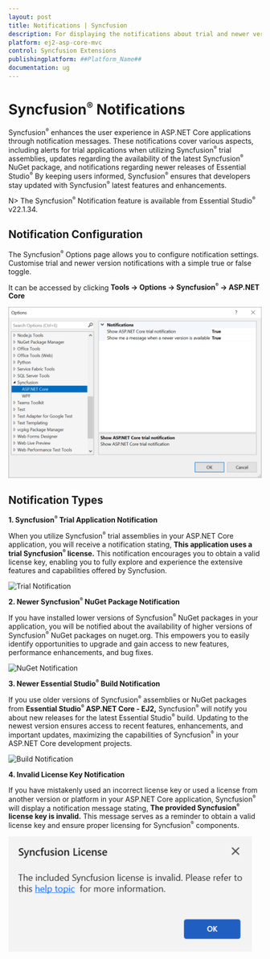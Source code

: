 ```yaml
---
layout: post
title: Notifications | Syncfusion
description: For displaying the notifications about trial and newer version update information for Syncfusion applications.
platform: ej2-asp-core-mvc
control: Syncfusion Extensions
publishingplatform: ##Platform_Name##
documentation: ug
---
```


# Syncfusion<sup style="font-size:70%">&reg;</sup> Notifications

Syncfusion<sup style="font-size:70%">&reg;</sup> enhances the user experience in ASP.NET Core applications through notification messages. These notifications cover various aspects, including alerts for trial applications when utilizing Syncfusion<sup style="font-size:70%">&reg;</sup> trial assemblies, updates regarding the availability of the latest Syncfusion<sup style="font-size:70%">&reg;</sup> NuGet package, and notifications regarding newer releases of Essential Studio<sup style="font-size:70%">&reg;</sup> By keeping users informed, Syncfusion<sup style="font-size:70%">&reg;</sup> ensures that developers stay updated with Syncfusion<sup style="font-size:70%">&reg;</sup> latest features and enhancements.

N> The Syncfusion<sup style="font-size:70%">&reg;</sup> Notification feature is available from Essential Studio<sup style="font-size:70%">&reg;</sup> v22.1.34.

## Notification Configuration

The Syncfusion<sup style="font-size:70%">&reg;</sup> Options page allows you to configure notification settings. Customise trial and newer version notifications with a simple true or false toggle.

It can be accessed by clicking **Tools -> Options -> Syncfusion<sup style="font-size:70%">&reg;</sup> -> ASP.NET Core**

![Option Page](images/core-optionPage.png)

## Notification Types

**1. Syncfusion<sup style="font-size:70%">&reg;</sup> Trial Application Notification**

When you utilize Syncfusion<sup style="font-size:70%">&reg;</sup> trial assemblies in your ASP.NET Core application, you will receive a notification stating, **This application uses a trial Syncfusion<sup style="font-size:70%">&reg;</sup> license.** This notification encourages you to obtain a valid license key, enabling you to fully explore and experience the extensive features and capabilities offered by Syncfusion.

![Trial Notification](images/core-trial.png)

**2. Newer Syncfusion<sup style="font-size:70%">&reg;</sup> NuGet Package Notification**

If you have installed lower versions of Syncfusion<sup style="font-size:70%">&reg;</sup> NuGet packages in your application, you will be notified about the availability of higher versions of Syncfusion<sup style="font-size:70%">&reg;</sup> NuGet packages on nuget.org. This empowers you to easily identify opportunities to upgrade and gain access to new features, performance enhancements, and bug fixes.

![NuGet Notification](images/core-nuget.png)

**3. Newer Essential Studio<sup style="font-size:70%">&reg;</sup> Build Notification**

If you use older versions of Syncfusion<sup style="font-size:70%">&reg;</sup> assemblies or NuGet packages from **Essential Studio<sup style="font-size:70%">&reg;</sup> ASP.NET Core - EJ2,** Syncfusion<sup style="font-size:70%">&reg;</sup> will notify you about new releases for the latest Essential Studio<sup style="font-size:70%">&reg;</sup> build. Updating to the newest version ensures access to recent features, enhancements, and important updates, maximizing the capabilities of Syncfusion<sup style="font-size:70%">&reg;</sup> in your ASP.NET Core development projects.

![Build Notification](images/core-build.png)

**4. Invalid License Key Notification**

If you have mistakenly used an incorrect license key or used a license from another version or platform in your ASP.NET Core application, Syncfusion<sup style="font-size:70%">&reg;</sup> will display a notification message stating, **The provided Syncfusion<sup style="font-size:70%">&reg;</sup> license key is invalid.** This message serves as a reminder to obtain a valid license key and ensure proper licensing for Syncfusion<sup style="font-size:70%">&reg;</sup> components.

![Invalid Notification](images/core-invalid.png)

  


